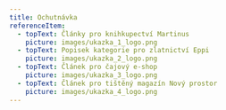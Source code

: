 ```yaml
---
title: Ochutnávka
referenceItem:
  - topText: Články pro knihkupectví Martinus
    picture: images/ukazka_1_logo.png
  - topText: Popisek kategorie pro zlatnictví Eppi
    picture: images/ukazka_2_logo.png
  - topText: Článek pro čajový e-shop
    picture: images/ukazka_3_logo.png
  - topText: Článek pro tištěný magazín Nový prostor
    picture: images/ukazka_4_logo.png
---
```

